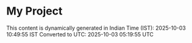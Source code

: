 # My Project

This content is dynamically generated in Indian Time (IST): 2025-10-03 10:49:55 IST
Converted to UTC: 2025-10-03 05:19:55 UTC
